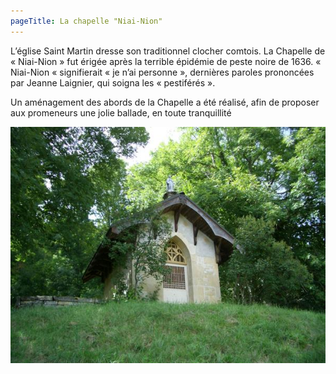 ```yaml
---
pageTitle: La chapelle "Niai-Nion"
---
```


L’église Saint Martin dresse son traditionnel clocher comtois. La Chapelle de « Niai-Nion » fut érigée après la terrible épidémie de peste noire de 1636. « Niai-Nion « signifierait « je n’ai personne », dernières paroles prononcées par Jeanne Laignier, qui soigna les « pestiférés ».

Un aménagement des abords de la Chapelle a été réalisé, afin de proposer aux promeneurs une jolie ballade, en toute tranquillité

![La chapelle "Niai-Nion"](../../assets/images/chapelle.jpg 'La chapelle "Niai-Nion"')
